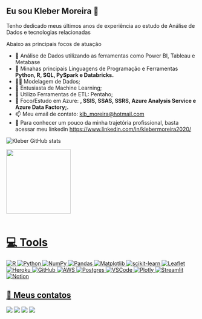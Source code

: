## Eu sou Kleber Moreira 👋

Tenho dedicado meus últimos anos de experiência ao estudo de Análise de Dados e tecnologias relacionadas

Abaixo as principais focos de atuação

- 🔭 Análise de Dados utilizando as ferramentas como Power BI, Tableau e Metabase
- 📒 Minahas principais Linguagens de Programação e Ferramentas <b>Python, R, SQL, PySpark e Databricks.</b>
- 🧑‍💻 Modelagem de Dados;
- 🎰 Entusiasta de Machine Learning;
- 🎲 Utilizo Ferramentas de ETL: Pentaho;
- 📒 Foco/Estudo em Azure: <b>, SSIS, SSAS, SSRS, Azure Analysis Service e Azure Data Factory;.</b>
- 📫 Meu email de contato: klb_moreira@hotmail.com
- 📜 Para conhecer um pouco da minha trajetória profissional, basta acessar meu linkedin https://www.linkedin.com/in/klebermoreira2020/

![Kleber GitHub stats](https://github-readme-stats.vercel.app/api?username=KleberMoreira3010&show_icons=true&theme=dracula&count_private=true)



<div>
  <a href="https://github.com/KleberMoreira3010">
  <img height="170em" src="https://github-readme-stats.vercel.app/api/top-langs/?username=KleberMoreira3010&layout=compact&langs_count=7&theme=dracula"/>
</div>

  <div style="display: inline_block"><br>
  
  # 💻 Tools
![R](https://img.shields.io/badge/r-%23276DC3.svg?style=for-the-badge&logo=r&logoColor=white) 
![Python](https://img.shields.io/badge/Python-FFD43B?style=for-the-badge&logo=python&logoColor=darkgreen) 
![NumPy](https://img.shields.io/badge/numpy-%23013243.svg?style=for-the-badge&logo=numpy&logoColor=white)
![Pandas](https://img.shields.io/badge/pandas-%23150458.svg?style=for-the-badge&logo=pandas&logoColor=white)
![Matplotlib](https://img.shields.io/badge/Matplotlib-%23ffffff.svg?style=for-the-badge&logo=Matplotlib&logoColor=black)
![scikit-learn](https://img.shields.io/badge/scikit--learn-%23F7931E.svg?style=for-the-badge&logo=scikit-learn&logoColor=white)
![Leaflet](https://img.shields.io/badge/Leaflet-199900?style=for-the-badge&logo=Leaflet&logoColor=white) 
![Heroku](https://img.shields.io/badge/Heroku-430098?style=for-the-badge&logo=heroku&logoColor=white)
![GitHub](https://img.shields.io/badge/GitHub-000000?style=for-the-badge&logo=github&logoColor=white)
![AWS](https://img.shields.io/badge/Amazon_AWS-FF9900?style=for-the-badge&logo=amazonaws&logoColor=white)
![Postgres](https://img.shields.io/badge/PostgreSQL-316192?style=for-the-badge&logo=postgresql&logoColor=white)
![VSCode](https://img.shields.io/badge/VSCode-0078D4?style=for-the-badge&logo=visual%20studio%20code&logoColor=white)
![Plotly](https://img.shields.io/badge/Plotly-239120?style=for-the-badge&logo=plotly&logoColor=white)
![Streamlit](https://img.shields.io/badge/Streamlit-FF4B4B?style=for-the-badge&logo=Streamlit&logoColor=white)
![Notion](https://img.shields.io/badge/Notion-000000?style=for-the-badge&logo=notion&logoColor=white)


    
  
  ## 📧  Meus contatos
   
  <div> 
    <a href="https://instagram.com/kleber_moreira_30" target="_blank"><img src="https://img.shields.io/badge/-Instagram-%23E4405F?style=for-the-badge&logo=instagram&logoColor=white" target="_blank"></a>
 	 <a href = "mailto:klb_moreira@hotmail.com"><img src="https://img.shields.io/badge/Microsoft_Outlook-0078D4?style=for-the-badge&logo=microsoft-outlook&logoColor=white" target="_blank"></a>
    <a href="https://www.linkedin.com/in/klebermoreira2020" target="_blank"><img src="https://img.shields.io/badge/-LinkedIn-%230077B5?style=for-the-badge&logo=linkedin&logoColor=white" target="_blank"></a> 
 <a href="https://api.whatsapp.com/send?phone=551992359679" target="_blank"><img src="https://img.shields.io/badge/WhatsApp-25D366?style=for-the-badge&logo=whatsapp&logoColor=white" target="_blank"></a> 
 
 
 
 
</div>




